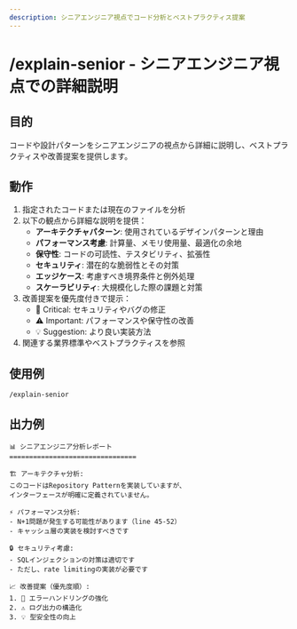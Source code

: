 ```yaml
---
description: シニアエンジニア視点でコード分析とベストプラクティス提案
---
```


# /explain-senior - シニアエンジニア視点での詳細説明

## 目的
コードや設計パターンをシニアエンジニアの視点から詳細に説明し、ベストプラクティスや改善提案を提供します。

## 動作
1. 指定されたコードまたは現在のファイルを分析
2. 以下の観点から詳細な説明を提供：
   - **アーキテクチャパターン**: 使用されているデザインパターンと理由
   - **パフォーマンス考慮**: 計算量、メモリ使用量、最適化の余地
   - **保守性**: コードの可読性、テスタビリティ、拡張性
   - **セキュリティ**: 潜在的な脆弱性とその対策
   - **エッジケース**: 考慮すべき境界条件と例外処理
   - **スケーラビリティ**: 大規模化した際の課題と対策
3. 改善提案を優先度付きで提示：
   - 🚨 Critical: セキュリティやバグの修正
   - ⚠️ Important: パフォーマンスや保守性の改善
   - 💡 Suggestion: より良い実装方法
4. 関連する業界標準やベストプラクティスを参照

## 使用例
```
/explain-senior
```

## 出力例
```
📊 シニアエンジニア分析レポート
================================

🏗️ アーキテクチャ分析:
このコードはRepository Patternを実装していますが、
インターフェースが明確に定義されていません。

⚡ パフォーマンス分析:
- N+1問題が発生する可能性があります（line 45-52）
- キャッシュ層の実装を検討すべきです

🔒 セキュリティ考慮:
- SQLインジェクションの対策は適切です
- ただし、rate limitingの実装が必要です

📈 改善提案（優先度順）:
1. 🚨 エラーハンドリングの強化
2. ⚠️ ログ出力の構造化
3. 💡 型安全性の向上
```